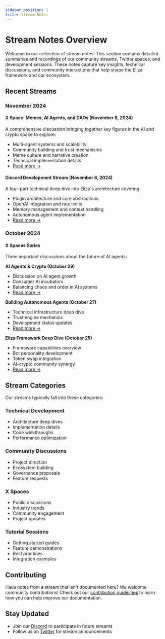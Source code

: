 ```yaml
---
sidebar_position: 1
title: Stream Notes
---
```


# Stream Notes Overview

Welcome to our collection of stream notes! This section contains detailed summaries and recordings of our community streams, Twitter spaces, and development sessions. These notes capture key insights, technical discussions, and community interactions that help shape the Eliza framework and our ecosystem.

## Recent Streams

### November 2024

#### X Space: Memes, AI Agents, and DAOs (November 8, 2024)

A comprehensive discussion bringing together key figures in the AI and crypto space to explore:

- Multi-agent systems and scalability
- Community building and trust mechanisms
- Meme culture and narrative creation
- Technical implementation details
- [Read more →](../streams/2024-11-08)

#### Discord Development Stream (November 6, 2024)

A four-part technical deep dive into Eliza's architecture covering:

- Plugin architecture and core abstractions
- OpenAI integration and rate limits
- Memory management and context handling
- Autonomous agent implementation
- [Read more →](../streams/2024-11-06)

### October 2024

#### X Spaces Series

Three important discussions about the future of AI agents:

**AI Agents & Crypto (October 29)**

- Discussion on AI agent growth
- Consumer AI incubators
- Balancing chaos and order in AI systems
- [Read more →](../streams/2024-10-29)

**Building Autonomous Agents (October 27)**

- Technical infrastructure deep dive
- Trust engine mechanics
- Development status updates
- [Read more →](../streams/2024-10-27)

**Eliza Framework Deep Dive (October 25)**

- Framework capabilities overview
- Bot personality development
- Token swap integration
- AI-crypto community synergy
- [Read more →](../streams/2024-10-25)

## Stream Categories

Our streams typically fall into these categories:

### Technical Development

- Architecture deep dives
- Implementation details
- Code walkthroughs
- Performance optimization

### Community Discussions

- Project direction
- Ecosystem building
- Governance proposals
- Feature requests

### X Spaces

- Public discussions
- Industry trends
- Community engagement
- Project updates

### Tutorial Sessions

- Getting started guides
- Feature demonstrations
- Best practices
- Integration examples

## Contributing

Have notes from a stream that isn't documented here? We welcome community contributions! Check out our [contribution guidelines](../contributing) to learn how you can help improve our documentation.

## Stay Updated

- Join our [Discord](https://discord.gg/ai16z) to participate in future streams
- Follow us on [Twitter](https://twitter.com/ai16zdao) for stream announcements
